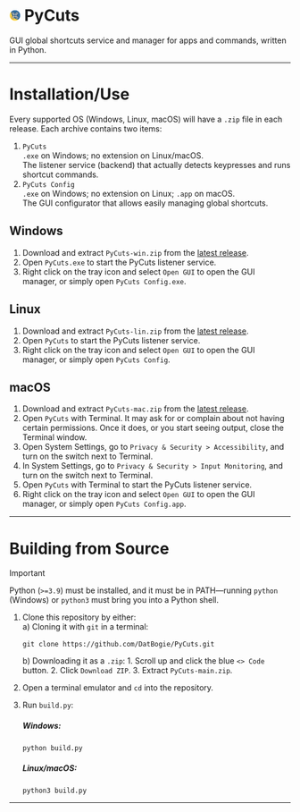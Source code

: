 # <img src="./PyCutsTrayIcon.png" height="20px"> PyCuts
GUI global shortcuts service and manager for apps and commands, written in Python.

---

# Installation/Use
Every supported OS (Windows, Linux, macOS) will have a `.zip` file in each release. Each archive contains two items:

1. `PyCuts`
<br>`.exe` on Windows; no extension on Linux/macOS.
<br>The listener service (backend) that actually detects keypresses and runs shortcut commands.
2. `PyCuts Config`
<br>`.exe` on Windows; no extension on Linux; `.app` on macOS.
<br>The GUI configurator that allows easily managing global shortcuts.

## Windows
1. Download and extract `PyCuts-win.zip` from the [latest release](https://github.com/DatBogie/PyCuts/releases/latest).
2. Open `PyCuts.exe` to start the PyCuts listener service.
3. Right click on the tray icon and select `Open GUI` to open the GUI manager, or simply open `PyCuts Config.exe`.

## Linux
1. Download and extract `PyCuts-lin.zip` from the [latest release](https://github.com/DatBogie/PyCuts/releases/latest).
2. Open `PyCuts` to start the PyCuts listener service.
3. Right click on the tray icon and select `Open GUI` to open the GUI manager, or simply open `PyCuts Config`.

## macOS
1. Download and extract `PyCuts-mac.zip` from the [latest release](https://github.com/DatBogie/PyCuts/releases/latest).
2. Open `PyCuts` with Terminal. It may ask for or complain about not having certain permissions. Once it does, or you start seeing output, close the Terminal window.
3. Open System Settings, go to `Privacy & Security > Accessibility`, and turn on the switch next to Terminal.
4. In System Settings, go to `Privacy & Security > Input Monitoring`, and turn on the switch next to Terminal.
5. Open `PyCuts` with Terminal to start the PyCuts listener service.
6. Right click on the tray icon and select `Open GUI` to open the GUI manager, or simply open `PyCuts Config.app`.

---

# Building from Source
> [!Important]
> Python (`>=3.9`) must be installed, and it must be in PATH—running `python` (Windows) or `python3` must bring you into a Python shell.

1. Clone this repository by either:
	<br>a) Cloning it with `git` in a terminal:

	```
	git clone https://github.com/DatBogie/PyCuts.git
	```
	b) Downloading it as a `.zip`:
		1. Scroll up and click the blue `<> Code` button.
		2. Click `Download ZIP`.
		3. Extract `PyCuts-main.zip`.
2. Open a terminal emulator and `cd` into the repository.
3. Run `build.py`:
	##### Windows:

	```
	python build.py
	```
	##### Linux/macOS:

	```
	python3 build.py
	```
---